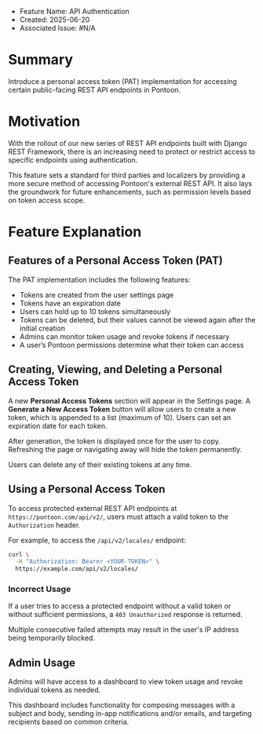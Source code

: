 - Feature Name: API Authentication
- Created: 2025-06-20
- Associated Issue: #N/A

# Summary

Introduce a personal access token (PAT) implementation for accessing certain public-facing REST API endpoints in Pontoon.

# Motivation

With the rollout of our new series of REST API endpoints built with Django REST Framework, there is an increasing need to protect or restrict access to specific endpoints using authentication.

This feature sets a standard for third parties and localizers by providing a more secure method of accessing Pontoon's external REST API. It also lays the groundwork for future enhancements, such as permission levels based on token access scope.

# Feature Explanation

## Features of a Personal Access Token (PAT)

The PAT implementation includes the following features:

- Tokens are created from the user settings page  
- Tokens have an expiration date  
- Users can hold up to 10 tokens simultaneously  
- Tokens can be deleted, but their values cannot be viewed again after the initial creation  
- Admins can monitor token usage and revoke tokens if necessary  
- A user’s Pontoon permissions determine what their token can access

## Creating, Viewing, and Deleting a Personal Access Token

A new **Personal Access Tokens** section will appear in the Settings page. A **Generate a New Access Token** button will allow users to create a new token, which is appended to a list (maximum of 10). Users can set an expiration date for each token.

After generation, the token is displayed once for the user to copy. Refreshing the page or navigating away will hide the token permanently.

Users can delete any of their existing tokens at any time.

## Using a Personal Access Token

To access protected external REST API endpoints at `https://pontoon.com/api/v2/`, users must attach a valid token to the `Authorization` header.

For example, to access the `/api/v2/locales/` endpoint:

```bash
curl \
  -H "Authorization: Bearer <YOUR-TOKEN>" \
  https://example.com/api/v2/locales/
```


### Incorrect Usage

If a user tries to access a protected endpoint without a valid token or without sufficient permissions, a `403 Unauthorized` response is returned.

Multiple consecutive failed attempts may result in the user's IP address being temporarily blocked.

## Admin Usage

Admins will have access to a dashboard to view token usage and revoke individual tokens as needed.

This dashboard includes functionality for composing messages with a subject and body, sending in-app notifications and/or emails, and targeting recipients based on common criteria.
